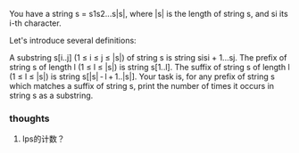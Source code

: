 You have a string s = s1s2...s|s|, where |s| is the length of string s, and si its i-th character.

Let's introduce several definitions:

A substring s[i..j] (1 ≤ i ≤ j ≤ |s|) of string s is string sisi + 1...sj.
The prefix of string s of length l (1 ≤ l ≤ |s|) is string s[1..l].
The suffix of string s of length l (1 ≤ l ≤ |s|) is string s[|s| - l + 1..|s|].
Your task is, for any prefix of string s which matches a suffix of string s, print the number of times it occurs in
string s as a substring.

### thoughts

1. lps的计数？
